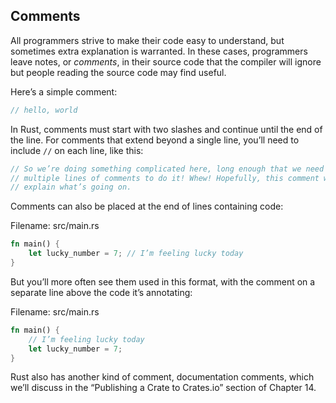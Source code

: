 ## Comments

All programmers strive to make their code easy to understand, but sometimes extra explanation is warranted. In these cases, programmers leave notes, or *comments*, in their source code that the compiler will ignore but people reading the source code may find useful.

Here’s a simple comment:

```rust
// hello, world
```

In Rust, comments must start with two slashes and continue until the end of the line. For comments that extend beyond a single line, you’ll need to include `//` on each line, like this:

```rust
// So we’re doing something complicated here, long enough that we need
// multiple lines of comments to do it! Whew! Hopefully, this comment will
// explain what’s going on.
```

Comments can also be placed at the end of lines containing code:

<span class="filename">Filename: src/main.rs</span>

```rust
fn main() {
    let lucky_number = 7; // I’m feeling lucky today
}
```

But you’ll more often see them used in this format, with the comment on a separate line above the code it’s annotating:

<span class="filename">Filename: src/main.rs</span>

```rust
fn main() {
    // I’m feeling lucky today
    let lucky_number = 7;
}
```

Rust also has another kind of comment, documentation comments, which we’ll discuss in the “Publishing a Crate to Crates.io” section of Chapter 14.